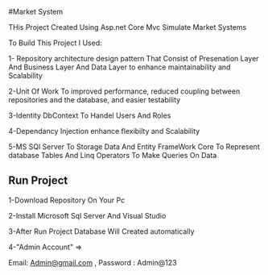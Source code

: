 
#Market System

THis Project Created Using Asp.net Core Mvc Simulate Market Systems

To Build This Project I Used:

1- Repository architecture design pattern That Consist of Presenation Layer And Business Layer And Data Layer to enhance maintainability and Scalability

2-Unit Of Work To improved performance, reduced coupling between repositories and the database, and easier testability

3-Identity DbContext To Handel Users And Roles

4-Dependancy Injection enhance flexibilty and Scalability

5-MS SQl Server To Storage Data And Entity FrameWork Core To Represent database Tables And Linq Operators To Make Queries On Data 



## Run Project
1-Download Repository On Your Pc 

2-Install Microsoft Sql Server And Visual Studio

3-After Run Project Database Will Created automatically

4-"Admin Account" =>

Email: Admin@gmail.com ,
Password : Admin@123
